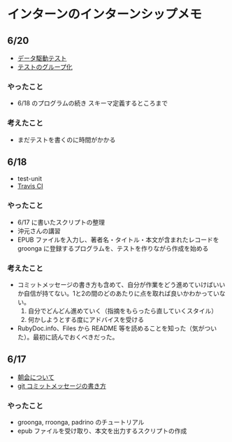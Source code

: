 # インターンのインターンシップメモ

## 6/20
- [データ駆動テスト](http://www.clear-code.com/blog/2013/1/23.html)
- [テストのグループ化](http://www.clear-code.com/blog/2012/4/25.html)

### やったこと
- 6/18 のプログラムの続き スキーマ定義するところまで

### 考えたこと
- まだテストを書くのに時間がかかる

## 6/18
- test-unit
- [Travis CI](https://travis-ci.org/)

### やったこと
- 6/17 に書いたスクリプトの整理
- 沖元さんの講習
- EPUB ファイルを入力し、著者名・タイトル・本文が含まれたレコードを groonga に登録するプログラムを、テストを作りながら作成を始める

### 考えたこと
- コミットメッセージの書き方も含めて、自分が作業をどう進めていけばいいか自信が持てない。1と2の間のどのあたりに点を取れば良いかわかっていない。
    1. 自分でどんどん進めていく（指摘をもらったら直していくスタイル）
    2. 何かしようとする度にアドバイスを受ける
- RubyDoc.info、Files から README 等を読めることを知った（気がついた）。最初に読んでおくべきだった。

## 6/17
- [朝会について](http://objectclub.jp/download/files/pf/MorningMeetingGuide.pdf)
- [git コミットメッセージの書き方](http://www.clear-code.com/blog/2012/2/21.html)

### やったこと
- groonga, rroonga, padrino のチュートリアル
- epub ファイルを受け取り、本文を出力するスクリプトの作成

